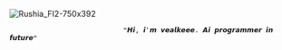 ![Rushia_FI2-750x392](https://github.com/Vealkeee/Vealkeee/assets/154665608/0e55fe8e-03d4-4c3c-b64c-af1598ac4f1e)

                                ❝𝙃𝙞, 𝙞'𝙢 𝙫𝙚𝙖𝙡𝙠𝙚𝙚𝙚. 𝘼𝙞 𝙥𝙧𝙤𝙜𝙧𝙖𝙢𝙢𝙚𝙧 𝙞𝙣 𝙛𝙪𝙩𝙪𝙧𝙚❝
